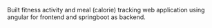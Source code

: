 Built fitness activity and meal (calorie) tracking web application using angular for frontend and springboot as backend.
